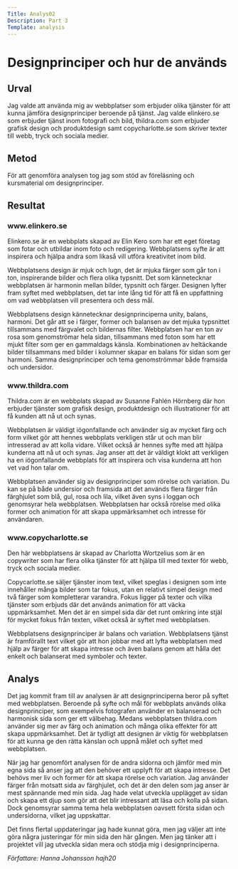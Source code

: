 ```yaml
---
Title: Analys02
Description: Part 3
Template: analysis
---
```


<h1>Designprinciper och hur de används</h1>
<h2>Urval</h2>
Jag valde att använda mig av webbplatser som erbjuder olika tjänster för att kunna jämföra designprinciper beroende på tjänst. Jag valde elinkero.se som erbjuder tjänst inom fotografi och bild, thildra.com som erbjuder grafisk design och produktdesign samt copycharlotte.se som skriver texter till webb, tryck och sociala medier. 

<h2>Metod</h2>
För att genomföra analysen tog jag som stöd av föreläsning och kursmaterial om designprinciper.

<h2>Resultat</h2>
<h3>www.elinkero.se</h3>
Elinkero.se är en webbplats skapad av Elin Kero som har ett eget företag som fotar och utbildar inom foto och redigering. Webbplatsens syfte är att inspirera och hjälpa andra som likaså vill utföra kreativitet inom bild. 

Webbplatsens design är mjuk och lugn, det är mjuka färger som går ton i ton, inspirerande bilder och flera olika typsnitt. Det som kännetecknar webbplatsen är harmonin mellan bilder, typsnitt och färger. Designen lyfter fram syftet med webbplatsen, det tar inte lång tid för att få en uppfattning om vad webbplatsen vill presentera och dess mål. 

Webbplatsens design kännetecknar designprinciperna unity, balans, harmoni. Det går att se i färger, former och balansen av det mjuka typsnittet tillsammans med färgvalet och bildernas filter. Webbplatsen har en ton av rosa som genomströmar hela sidan, tillsammans med foton som har ett mjukt filter som ger en gammaldags känsla. Kombinationen av heltäckande bilder tillsammans med bilder i kolumner skapar en balans för sidan som ger harmoni. Samma designprinciper och tema genomströmmar både framsida och undersidor. 



<h3>www.thildra.com</h3>
Thildra.com är en webbplats skapad av Susanne Fahlén Hörnberg där hon erbjuder tjänster som grafisk design, produktdesign och illustrationer för att få kunden att nå ut och synas. 

Webbplatsen är väldigt iögonfallande och använder sig av mycket färg och form vilket gör att hennes webbplats verkligen står ut och man blir intresserad av att kolla vidare. Vilket också är hennes syfte med att hjälpa kunderna att nå ut och synas. Jag anser att det är väldigt klokt att verkligen ha en iögonfallande webbplats för att inspirera och visa kunderna att hon vet vad hon talar om. 

Webbplatsen använder sig av designprinciper som rörelse och variation. Du kan se på både undersior och framsida att det används flera färger från färghjulet som blå, gul, rosa och lila, vilket även syns i loggan och genomsyrar hela webbplatsen. Webbplatsen har också rörelse med olika former och animation för att skapa uppmärksamhet och intresse för användaren. 


<h3>www.copycharlotte.se</h3>
Den här webbplatsens är skapad av Charlotta Wortzelius som är en copywriter som har flera olika tjänster för att hjälpa till med texter för webb, tryck och sociala medier.

Copycarlotte.se säljer tjänster inom text, vilket speglas i designen som inte innehåller många bilder som tar fokus, utan en relativt simpel design med två färger som kompletterar varandra. Fokus ligger på texter och vilka tjänster som erbjuds där det används animation för att väcka uppmärksamhet. Men det är en simpel sida där det runt omkring inte stjäl för mycket fokus från texten, vilket också är syftet med webbplatsen. 

Webbplatsens designprinciper är balans och variation. Webbplatsens tjänst är framförallt text vilket gör att hon jobbar med att lyfta webbplatsen med hjälp av färger för att skapa intresse och även balans genom att hålla det enkelt och balanserat med symboler och texter. 


<h2>Analys</h2>
Det jag kommit fram till av analysen är att designprinciperna beror på syftet med webbplatsen. Beroende på syfte och mål för webbplats används olika designprinciper, som exempelvis fotografen använder en balanserad och harmonisk sida som ger ett välbehag. Medans webbplatsen thildra.com använder sig mer av färg och animation och många olika effekter för att skapa uppmärksamhet. Det är tydligt att designen är viktig för webbplatsen för att kunna ge den rätta känslan och uppnå målet och syftet med webbplatsen. 

När jag har genomfört analysen för de andra sidorna och jämför med min egna sida så anser jag att den behöver ett upplyft för att skapa intresse. Det behövs mer liv och former för att skapa rörelse och variation. Jag använder färger från motsatt sida av färghjulet, och det är den delen som jag anser är mest spännande med min sida. Jag hade velat utveckla upplägget av sidan och skapa ett djup som gör att det blir intressant att läsa och kolla på sidan. Dock genomsyrar samma tema hela webbplatsen oavsett första sidan och undersidorna, vilket jag uppskattar.

Det finns flertal uppdateringar jag hade kunnat göra, men jag väljer att inte göra några justeringar för min sida den här gången. Men jag tänker att i projektet vill jag utveckla sidan mera och stödja mig i designprinciperna. 


<i>Författare: Hanna Johansson hajh20</i>
